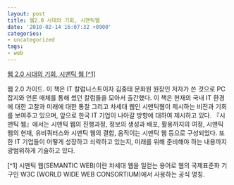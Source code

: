 ```yaml
---
layout: post
title: 웹2.0 시대의 기회, 시맨틱웹
date: '2010-02-14 16:07:32 +0900'
categories:
- uncategorized
tags:
- web
---
```

[웹 2.0 시대의 기회, 시맨틱 웹 [^1]](http://book.naver.com/bookdb/book_detail.nhn?bid=2088705)

웹 2.0 가이드. 이 책은 IT 칼럼니스트이자 김중태 문화원 원장인 저자가 쓴 것으로 PC 잡지와 언론 매체를 통해 썼던 칼럼들을 모아서 출간했다. 이 책은 현재의 국내 IT 환경에 대한 고찰과 미래에 대한 통찰 그리고 차세대 웹인 시맨틱웹이 제시하는 비전과 기회를 보여주고 있으며, 앞으로 한국 IT 기업이 나아갈 방향에 대하여 제시하고 있다. 『시 맨틱 웹』에서는 시맨틱 웹의 진행과정, 정보의 생성과 배포, 활용까지의 여정, 시맨틱 웹의 현재, 유비쿼터스와 시맨틱 웹의 결합, 움직이는 시맨틱 웹 등으로 구성되었다. 또한 IT 기업들이 어떻게 성장하고 쇠락하고 있는지, 미래를 위해 준비해야 하는 내용까지 광범위하게 기술하고 있다. 

[^1] 시맨틱 웹(SEMANTIC WEB)이란 차세대 웹을 일컫는 용어로 웹의 국제표준화 기구인 W3C (WORLD WIDE WEB CONSORTIUM)에서 사용하는 공식 명칭.
